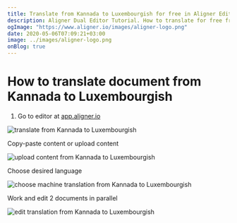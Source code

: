 ```yaml
---
title: Translate from Kannada to Luxembourgish for free in Aligner Editor
description: Aligner Dual Editor Tutorial. How to translate for free from Kannada to Luxembourgish. Aligner is multilingual document management platform. 
ogImage: "https://www.aligner.io/images/aligner-logo.png"
date: 2020-05-06T07:09:21+03:00
image: ../images/aligner-logo.png
onBlog: true
---
```


# How to translate document from Kannada to Luxembourgish

1. Go to editor at [app.aligner.io](https://app.aligner.io "Aligner App web page")

![translate from Kannada to Luxembourgish](../aligner-blank-editor.png "translate from Kannada to Luxembourgish")

Copy-paste content or upload content

![upload content from Kannada to Luxembourgish](../aligner-uploaded-document.png "upload content from Kannada to Luxembourgish")

Choose desired language

![choose machine translation from Kannada to Luxembourgish](../aligner-language-dropdown.png "choose machine translation from Kannada to Luxembourgish")

Work and edit 2 documents in parallel

![edit translation from Kannada to Luxembourgish](../aligner-double-sitded-editor.png "edit translation from Kannada to Luxembourgish")

